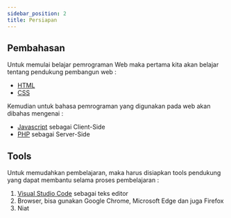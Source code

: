 ```yaml
---
sidebar_position: 2
title: Persiapan
---
```


## Pembahasan

Untuk memulai belajar pemrograman Web maka pertama kita akan belajar tentang pendukung pembangun web :

* [HTML](html/index_html)
* [CSS](css/index_css)

Kemudian untuk bahasa pemrograman yang digunakan pada web akan dibahas mengenai :

* [Javascript](javascript/index_javascript) sebagai Client-Side
* [PHP](php/index_php) sebagai Server-Side


## Tools

Untuk memudahkan pembelajaran, maka harus disiapkan tools pendukung yang dapat membantu selama proses pembelajaran :

1. [Visual Studio Code](https://code.visualstudio.com/) sebagai teks editor
2. Browser, bisa gunakan Google Chrome, Microsoft Edge dan juga Firefox
3. Niat